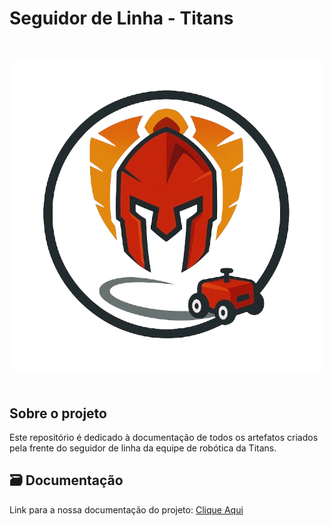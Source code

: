 # Seguidor de Linha - Titans
<div align="center">
  <font size="4"><p style="text-align: center; margin-bottom: 50px;"><b></b></p></font>
</div>

<div align="center">
<img src="docs/view/logoSL.png" alt="Logo" style=" max-width: 400; height: auto; margin-bottom: 20px;">
</div>


## Sobre o projeto

Este repositório é dedicado à documentação de todos os artefatos criados pela frente do seguidor de linha da equipe de robótica da Titans.

## 🗃️ Documentação

Link para a nossa documentação do projeto: [Clique Aqui](https://felipefreire-gf.github.io/seguidorDeLinha/) <br>

</div>
